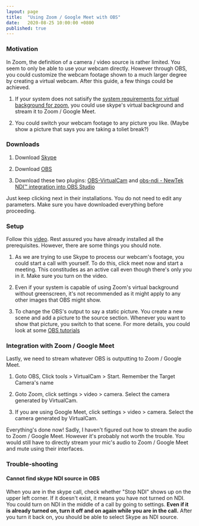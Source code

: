 ```yaml
---
layout: page
title:  "Using Zoom / Google Meet with OBS"
date:   2020-08-25 10:00:00 +0800
published: true
---
```


### Motivation

In Zoom, the definition of a camera / video source is rather limited. You seem to only be able to use your webcam directly. However through OBS, you could customize the webcam footage shown to a much larger degree by creating a virtual webcam. After this guide, a few things could be achieved.

1. If your system does not satisify the [system requirements for virtual background for zoom](https://support.zoom.us/hc/en-us/articles/360043484511), you could use skype's virtual background and stream it to Zoom / Google Meet. 

2. You could switch your webcam footage to any picture you like. (Maybe show a picture that says you are taking a toliet break?)

### Downloads

1. Download [Skype](https://www.skype.com/en/get-skype/)

2. Download [OBS](https://obsproject.com/)

3. Download these two plugins: [OBS-VirtualCam](https://obsproject.com/forum/resources/obs-virtualcam.949/) and [obs-ndi - NewTek NDI™ integration into OBS Studio](https://obsproject.com/forum/resources/obs-ndi-newtek-ndi%E2%84%A2-integration-into-obs-studio.528/)

Just keep clicking next in their installations. You do not need to edit any parameters. Make sure you have downloaded everything before proceeding. 

### Setup

Follow this [video](https://www.youtube.com/watch?v=QPg5IfqAkAI). Rest assured you have already installed all the prerequisites. However, there are some things you should note.

1. As we are trying to use Skype to process our webcam's footage, you could start a call with yourself. To do this, click meet now and start a meeting. This constitudes as an active call even though there's only you in it. Make sure you turn on the video.

2. Even if your system is capable of using Zoom's virtual background without greenscreen, it's not recommended as it might apply to any other images that OBS might show. 

3. To change the OBS's output to say a static picture. You create a new scene and add a picture to the source section. Whenever you want to show that picture, you switch to that scene. For more details, you could look at some [OBS tutorials](https://www.youtube.com/watch?v=DTk99mHDX_I)

### Integration with Zoom / Google Meet

Lastly, we need to stream whatever OBS is outputting to Zoom / Google Meet.

1. Goto OBS, Click tools > VirtualCam > Start. Remember the Target Camera's name

2. Goto Zoom, click settings > video > camera. Select the camera generated by VirtualCam. 

3. If you are using Google Meet, click settings > video > camera. Select the camera generated by VirtualCam. 

Everything's done now! Sadly, I haven't figured out how to stream the audio to Zoom / Google Meet. However it's probably not worth the trouble. You would still have to directly stream your mic's audio to Zoom / Google Meet and mute using their interfaces. 

### Trouble-shooting

#### Cannot find skype NDI source in OBS

When you are in the skype call, check whether "Stop NDI" shows up on the upper left corner. If it doesn't exist, it means you have not turned on NDI. You could turn on NDI in the middle of a call by going to settings. **Even if it is already turned on, turn it off and on again while you are in the call.** After you turn it back on, you should be able to select Skype as NDI source.


